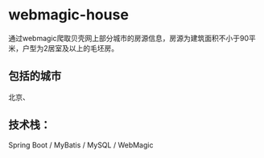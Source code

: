 # webmagic-house
通过webmagic爬取贝壳网上部分城市的房源信息，房源为建筑面积不小于90平米，户型为2居室及以上的毛坯房。

## 包括的城市
北京、

## 技术栈：
Spring Boot / MyBatis / MySQL / WebMagic
